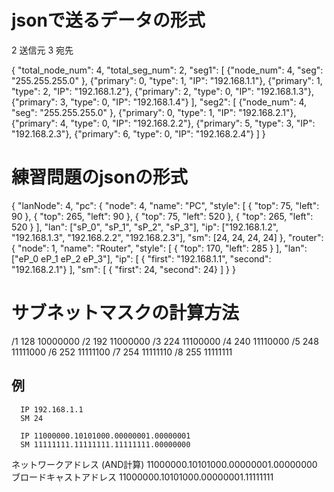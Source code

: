 # jsonで送るデータの形式

2 送信元
3 宛先

{
  "total_node_num": 4,
  "total_seg_num": 2,
  "seg1": [
    {"node_num": 4, "seg": "255.255.255.0" },
    {"primary": 0, "type": 1, "IP": "192.168.1.1"},
    {"primary": 1, "type": 2, "IP": "192.168.1.2"},
    {"primary": 2, "type": 0, "IP": "192.168.1.3"},
    {"primary": 3, "type": 0, "IP": "192.168.1.4"}
  ],
  "seg2": [
    {"node_num": 4, "seg": "255.255.255.0" },
    {"primary": 0, "type": 1, "IP": "192.168.2.1"},
    {"primary": 4, "type": 0, "IP": "192.168.2.2"},
    {"primary": 5, "type": 3, "IP": "192.168.2.3"},
    {"primary": 6, "type": 0, "IP": "192.168.2.4"}
  ]
}

# 練習問題のjsonの形式

{
  "lanNode": 4,
  "pc": {
    "node": 4,
    "name": "PC",
    "style": [
      { "top": 75,  "left": 90  },
      { "top": 265, "left": 90  },
      { "top": 75,  "left": 520 },
      { "top": 265, "left": 520 }
    ],
    "lan": ["sP_0", "sP_1", "sP_2", "sP_3"],
    "ip": ["192.168.1.2", "192.168.1.3", "192.168.2.2", "192.168.2.3"],
    "sm": [24, 24, 24, 24]
  },
  "router": {
    "node": 1,
    "name": "Router",
    "style": [
      { "top": 170, "left": 285 }
    ],
    "lan": ["eP_0 eP_1 eP_2 eP_3"],
    "ip": [
      { "first": "192.168.1.1", "second": "192.168.2.1"}
    ],
    "sm": [
      { "first": 24, "second": 24}
    ]
  }
}

# サブネットマスクの計算方法

  /1 128    10000000
  /2 192    11000000
  /3 224    11100000
  /4 240    11110000
  /5 248    11111000
  /6 252    11111100
  /7 254    11111110
  /8 255    11111111

## 例
      IP 192.168.1.1
      SM 24

      IP 11000000.10101000.00000001.00000001
      SM 11111111.11111111.11111111.00000000

ネットワークアドレス (AND計算)
         11000000.10101000.00000001.00000000
ブロードキャストアドレス
         11000000.10101000.00000001.11111111
